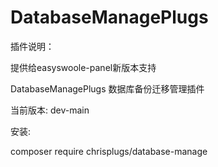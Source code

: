 # DatabaseManagePlugs
插件说明：

提供给easyswoole-panel新版本支持

DatabaseManagePlugs 数据库备份迁移管理插件

当前版本: dev-main

安装:

composer require chrisplugs/database-manage

